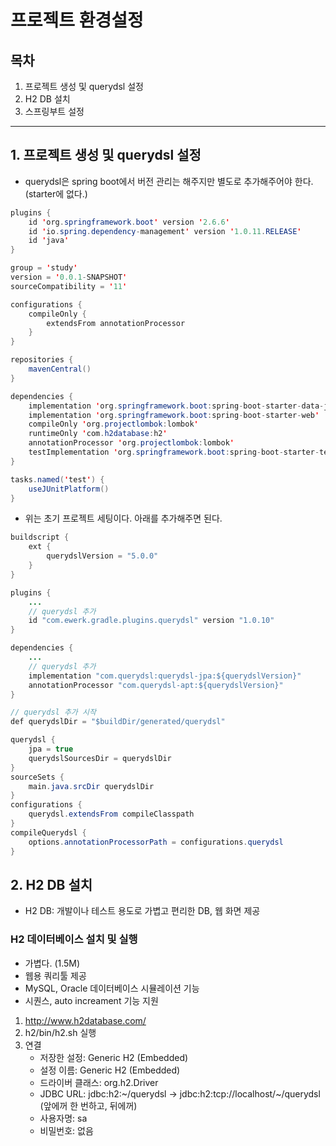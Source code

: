 

# 프로젝트 환경설정



## 목차

1. 프로젝트 생성 및 querydsl 설정
2. H2 DB 설치
3. 스프링부트 설정

------



## 1. 프로젝트 생성 및 querydsl 설정

- querydsl은 spring boot에서 버전 관리는 해주지만 별도로 추가해주어야 한다. (starter에 없다.)

```java
plugins {
	id 'org.springframework.boot' version '2.6.6'
	id 'io.spring.dependency-management' version '1.0.11.RELEASE'
	id 'java'
}

group = 'study'
version = '0.0.1-SNAPSHOT'
sourceCompatibility = '11'

configurations {
	compileOnly {
		extendsFrom annotationProcessor
	}
}

repositories {
	mavenCentral()
}

dependencies {
	implementation 'org.springframework.boot:spring-boot-starter-data-jpa'
	implementation 'org.springframework.boot:spring-boot-starter-web'
	compileOnly 'org.projectlombok:lombok'
	runtimeOnly 'com.h2database:h2'
	annotationProcessor 'org.projectlombok:lombok'
	testImplementation 'org.springframework.boot:spring-boot-starter-test'
}

tasks.named('test') {
	useJUnitPlatform()
}
```

- 위는 초기 프로젝트 세팅이다. 아래를 추가해주면 된다.

```java
buildscript {
	ext {
		querydslVersion = "5.0.0"
	}
}

plugins {
	...
	// querydsl 추가
	id "com.ewerk.gradle.plugins.querydsl" version "1.0.10"
}

dependencies {
	...
	// querydsl 추가
	implementation "com.querydsl:querydsl-jpa:${querydslVersion}"
	annotationProcessor "com.querydsl-apt:${querydslVersion}"
}

// querydsl 추가 시작
def querydslDir = "$buildDir/generated/querydsl"

querydsl {
	jpa = true
	querydslSourcesDir = querydslDir
}
sourceSets {
	main.java.srcDir querydslDir
}
configurations {
	querydsl.extendsFrom compileClasspath
}
compileQuerydsl {
	options.annotationProcessorPath = configurations.querydsl
}
```



## 2. H2 DB 설치

- H2 DB: 개발이나 테스트 용도로 가볍고 편리한 DB, 웹 화면 제공



### H2 데이터베이스 설치 및 실행

- 가볍다. (1.5M)
- 웹용 쿼리툴 제공
- MySQL, Oracle 데이터베이스 시뮬레이션 기능
- 시퀀스, auto increament 기능 지원

1. http://www.h2database.com/
2. h2/bin/h2.sh 실행
3. 연결
   - 저장한 설정: Generic H2 (Embedded)
   - 설정 이름: Generic H2 (Embedded)
   - 드라이버 클래스: org.h2.Driver
   - JDBC URL: jdbc:h2:~/querydsl → jdbc:h2:tcp://localhost/~/querydsl (앞에꺼 한 번하고, 뒤에꺼)
   - 사용자명: sa
   - 비밀번호: 없음